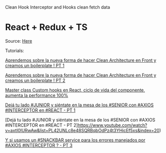 Clean Hook Interceptor and Hooks clean fetch data

# React + Redux + TS

Source: [Here](https://indiedev.medium.com/clean-architecture-in-frontend-react-redux-typescript-bd108ddd13f7)

Tutorials:

[Aprendemos sobre la nueva forma de hacer Clean Architecture en Front y creamos un boilerplate ! PT 1](https://www.youtube.com/watch?v=8WlGLOeFMOM)

[Aprendemos sobre la nueva forma de hacer Clean Architecture en Front y creamos un boilerplate ! PT 2](https://www.youtube.com/watch?v=MAL7a_aXhxE)

[Master class Custom hooks en React, ciclo de vida del componente, aumenta la performance 100%](https://www.youtube.com/watch?v=HmudQUYnQQg&list=PL42UNLc8e48SQRBqbOdPz4t3YHicEf5xs&index=5)

[Dejá tu lado #JUNIOR y siéntate en la mesa de los #SENIOR con #AXIOS #INTERCEPTOR en #REACT - PT 1](https://www.youtube.com/watch?v=5h-j4ssSPP4&list=PL42UNLc8e48SQRBqbOdPz4t3YHicEf5xs&index=19)

[Dejá tu lado #JUNIOR y siéntate en la mesa de los #SENIOR con #AXIOS #INTERCEPTOR en #REACT - PT 2]https://www.youtube.com/watch?v=axtI0lURwAw&list=PL42UNLc8e48SQRBqbOdPz4t3YHicEf5xs&index=20)

[Y si usamos un #SNACKBAR service para los errores manejados por #AXIOS #INTERCEPTOR ? - PT 3](https://www.youtube.com/watch?v=PrfufbTNfsw&list=PL42UNLc8e48SQRBqbOdPz4t3YHicEf5xs&index=21)
